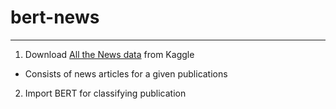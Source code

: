 # bert-news

---

1. Download [All the News data](https://www.kaggle.com/snapcrack/all-the-news) from Kaggle
  - Consists of news articles for a given publications
2. Import BERT for classifying publication
